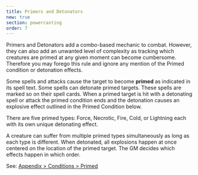 ```yaml
---
title: Primers and Detonators
new: true
section: powercasting
order: 7
---
```

Primers and Detonators add a combo-based mechanic to combat. However, they can also add an unwanted level of complexity
as tracking which creatures are primed at any given moment can become cumbersome. Therefore you may forego this rule
and ignore any mention of the Primed condition or detonation effects.

Some spells and attacks cause the target to become __primed__ as indicated in its spell text. Some spells can detonate
primed targets. These spells are marked so on their spell cards. When a primed target is hit with a detonating spell or
attack the primed condition ends and the detonation causes an explosive effect outlined in the Primed Condition below.

There are five primed types: Force, Necrotic, Fire, Cold, or Lightning each with its own unique detonating effect.

A creature can suffer from multiple primed types simultaneously as long as each type is different. When detonated, all
explosions happen at once centered on the location of the primed target. The GM decides which effects happen in which order.

See: [Appendix > Conditions > Primed](/appendix/conditions/primed)
